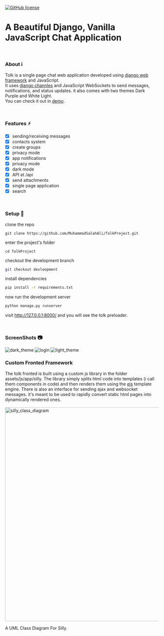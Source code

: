 [![GitHub license](https://img.shields.io/badge/license-MIT-blue.svg)](https://github.com/facebook/react/blob/main/LICENSE)

<h1>
    A Beautiful Django, Vanilla JavaScript Chat Application
</h1>

<br>

### About ℹ️

<p>Tolk is a single page chat web application developed using <a href="https://github.com/django/django">
django web framework</a> and JavaScript.<br/>It uses 
<a href="https://github.com/django/channels">django channles</a> and JavaScript WebSockets to send messages,
notifications,
and status updates. it also comes with two themes Dark Purple and White Light.<br/>
You can check it out in <a href="http://tolk-project.herokuapp.com/">demo</a>.
</p>

<br/>

### Features ⚡

- [x] sending/receiving messages
- [x] contacts system
- [x] create groups
- [x] privacy mode
- [x] app notifications
- [x] privacy mode
- [x] dark mode
- [x] API at /api
- [x] send attachments
- [x] single page application
- [x] search

<br>

### Setup 🔧

clone the repo

```
git clone https://github.com/MuhammadSalahAli/TolkProject.git
```

enter the project's folder

```
cd TolkProject
```

checkout the development branch

```bash
git checkout devleopment
```

install dependencies

```bash
pip install -r requirements.txt
```

now run the development server

```bash
python manage.py runserver
```

visit <a href="http://127.0.0.1:8000/">http://127.0.0.1:8000/</a> and you will see the tolk preloader.

<br>

### ScreenShots 📷
<img src="screenshots/Screenshot%20from%202021-08-08%2018-06-11.png" alt="dark_theme"/>
<img src="screenshots/Screenshot%20from%202021-08-08%2018-21-48.png" alt="login"/>
<img src="screenshots/Screenshot%20from%202021-08-08%2018-23-00.png" alt="light_theme"/>

<br>

### Custom Fronted Framework

The tolk fronted is built using a custom js library in the folder assets/js/app/silly. The library simply splits html
code into templates (i call them components in code) and then renders them using the <a href="https://ejs.co/">ejs</a>
template engine. There is also an interface for sending ajax and websocket messages. it's meant to be used to rapidly 
convert
static html pages into dynamically rendered ones.<br/>
<br/>
<img src="Documentation/JsAppClassdiagram.jpg" alt="silly_class_diagram"  width="700" height="700"/>
<p>
A UML Class Diagram For Silly.
</p>
